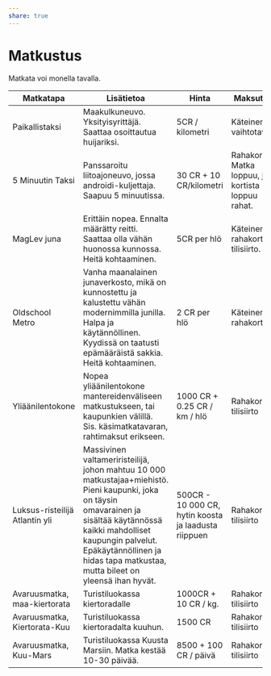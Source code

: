 ```yaml
---
share: true
---
```

# Matkustus

Matkata voi monella tavalla.

| Matkatapa                      | Lisätietoa                                                   | Hinta                                                | Maksutapa                                            |
| ------------------------------ | ------------------------------------------------------------ | ---------------------------------------------------- | ---------------------------------------------------- |
| Paikallistaksi                 | Maakulkuneuvo. Yksityisyrittäjä. Saattaa osoittautua huijariksi. | 5CR / kilometri                                      | Käteinen, tai vaihtotavara.                          |
| 5 Minuutin Taksi               | Panssaroitu liitoajoneuvo, jossa androidi-kuljettaja. Saapuu 5 minuutissa. | 30 CR + 10 CR/kilometri                              | Rahakortti. Matka loppuu, jos kortista loppuu rahat. |
| MagLev juna                    | Erittäin nopea. Ennalta määrätty reitti. Saattaa olla vähän huonossa kunnossa. Heitä kohtaaminen. | 5CR per hlö                                          | Käteinen, rahakortti, tilisiirto.                    |
| Oldschool Metro                | Vanha maanalainen junaverkosto, mikä on kunnostettu ja kalustettu vähän modernimmilla junilla. Halpa ja käytännöllinen. Kyydissä on taatusti epämääräistä sakkia. Heitä kohtaaminen. | 2 CR per hlö                                         | Käteinen, rahakortti.                                |
| Yliäänilentokone               | Nopea yliäänilentokone mantereidenväliseen matkustukseen, tai kaupunkien välillä. Sis. käsimatkatavaran, rahtimaksut erikseen. | 1000 CR + 0.25 CR / km / hlö                         | Rahakortti, tilisiirto                               |
| Luksus-risteilijä Atlantin yli | Massivinen valtameriristeilijä, johon mahtuu 10 000 matkustajaa+miehistö. Pieni kaupunki, joka on täysin omavarainen ja sisältää käytännössä kaikki mahdolliset kaupungin palvelut. Epäkäytännöllinen ja hidas tapa matkustaa, mutta bileet on yleensä ihan hyvät. | 500CR - 10 000 CR, hytin koosta ja laadusta riippuen | Rahakortti, tilisiirto                               |
| Avaruusmatka, maa-kiertorata   | Turistiluokassa kiertoradalle                                | 1000CR + 10 CR / kg.                                 | Rahakortti, tilisiirto                               |
| Avaruusmatka, Kiertorata-Kuu   | Turistiluokassa kiertoradalta kuuhun.                        | 1500 CR                                              | Rahakortti, tilisiirto                               |
| Avaruusmatka, Kuu-Mars         | Turistiluokassa Kuusta Marsiin. Matka kestää 10-30 päivää.   | 8500 + 100 CR / päivä                                | Rahakortti, tilisiirto                               |
